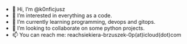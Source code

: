 - 👋 Hi, I’m @k0nficjusz
- 👀 I’m interested in everything as a code.
- 🌱 I’m currently learning programming, devops and gitops.
- 💞️ I’m looking to collaborate on some python projects.
- 📫 You can reach me: reachsiekiera-brzuszek-0p(at)icloud(dot)com

<!---
k0nficjusz/k0nficjusz is a ✨ special ✨ repository because its `README.md` (this file) appears on your GitHub profile.
You can click the Preview link to take a look at your changes.
--->
